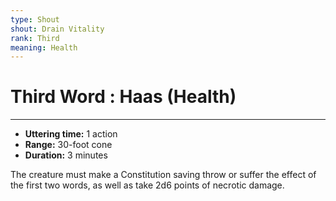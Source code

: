 ```yaml
---
type: Shout
shout: Drain Vitality
rank: Third
meaning: Health
---
```

# Third Word : Haas (Health)
---
- **Uttering time:** 1 action
- **Range:** 30-foot cone
- **Duration:** 3 minutes

The creature must make a Constitution saving throw or suffer the effect of the first two words, as well as take 2d6 points of necrotic damage.